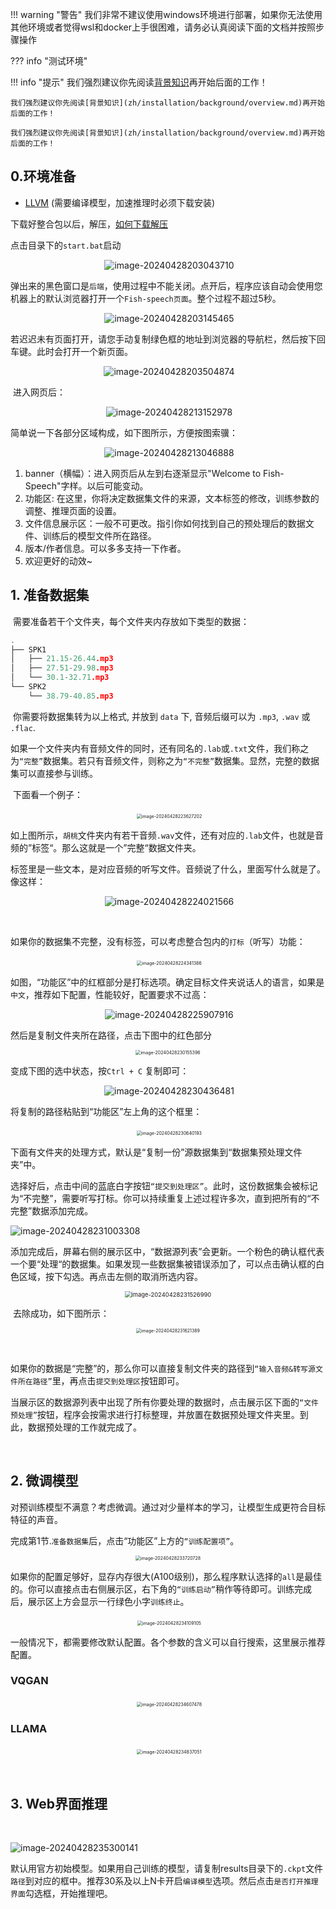 !!! warning "警告"
    我们非常不建议使用windows环境进行部署，如果你无法使用其他环境或者觉得wsl和docker上手很困难，请务必认真阅读下面的文档并按照步骤操作

??? info "测试环境"

!!! info "提示"
    我们强烈建议你先阅读[背景知识](zh/installation/background/overview.md)再开始后面的工作！

    我们强烈建议你先阅读[背景知识](zh/installation/background/overview.md)再开始后面的工作！

    我们强烈建议你先阅读[背景知识](zh/installation/background/overview.md)再开始后面的工作！

## 0.环境准备<a id="section0"></a>

- [LLVM](https://github.com/llvm/llvm-project/releases/download/llvmorg-17.0.4/LLVM-17.0.4-win64.exe) (需要编译模型，加速推理时必须下载安装)

  

下载好整合包以后，解压，[如何下载解压](https://www.bilibili.com/video/BV18z42167dQ/)

点击目录下的`start.bat`启动

<p align="center">
​	<img src="/assets/images/windows_installation/image-20240428203043710.png" alt="image-20240428203043710" />
</p>

弹出来的黑色窗口是`后端`，使用过程中不能关闭。点开后，程序应该自动会使用您机器上的默认浏览器打开一个`Fish-speech页面`。整个过程不超过5秒。

<p align="center">
​	<img src="/assets/images/windows_installation/image-20240428203145465.png" alt="image-20240428203145465" />
</p>

若迟迟未有页面打开，请您手动复制绿色框的地址到浏览器的导航栏，然后按下回车键。此时会打开一个新页面。

<p align="center">
​	<img src="/assets/images/windows_installation/image-20240428203504874.png" alt="image-20240428203504874" />
</p>

​	进入网页后：

<p align="center">
​	<img src="/assets/images/windows_installation/image-20240428213152978.png" alt="image-20240428213152978" />
</p>

简单说一下各部分区域构成，如下图所示，方便按图索骥：

<p align="center">
​	<img src="/assets/images/windows_installation/image-20240428213046888.png" alt="image-20240428213046888" />
</p>

1. banner（横幅）：进入网页后从左到右逐渐显示"Welcome to Fish-Speech"字样。以后可能变动。
2. 功能区: 在这里，你将决定数据集文件的来源，文本标签的修改，训练参数的调整、推理页面的设置。
3. 文件信息展示区：一般不可更改。指引你如何找到自己的预处理后的数据文件、训练后的模型文件所在路径。
4. 版本/作者信息。可以多多支持一下作者。
5. 欢迎更好的动效~

## 1. 准备数据集 <a id="section1"></a>

​	需要准备若干个文件夹，每个文件夹内存放如下类型的数据：

```cpp
.
├── SPK1
│   ├── 21.15-26.44.mp3
│   ├── 27.51-29.98.mp3
│   └── 30.1-32.71.mp3
└── SPK2
    └── 38.79-40.85.mp3
```

​	你需要将数据集转为以上格式, 并放到 `data` 下, 音频后缀可以为 `.mp3`, `.wav` 或 `.flac`.

​	如果一个文件夹内有音频文件的同时，还有同名的`.lab`或`.txt`文件，我们称之为`“完整”`数据集。若只有音频文件，则称之为`“不完整”`数据集。显然，完整的数据集可以直接参与训练。

​	下面看一个例子：
<p align="center">
​	<img src="/assets/images/windows_installation/image-20240428223627202.png" alt="image-20240428223627202" style="zoom:50%;" />
</p>

​	如上图所示，`胡桃`文件夹内有若干音频`.wav`文件，还有对应的`.lab`文件，也就是音频的”标签“。那么这就是一个”完整“数据文件夹。

​	标签里是一些文本，是对应音频的听写文件。音频说了什么，里面写什么就是了。像这样：

<p align="center">
​	<img src="/assets/images/windows_installation/image-20240428224021566.png" alt="image-20240428224021566" />
</p>
​	

​	如果你的数据集不完整，没有标签，可以考虑整合包内的`打标`（听写）功能：
<p align="center"> 
​	<img src="/assets/images/windows_installation/image-20240428224341386.png" alt="image-20240428224341386" style="zoom:50%;" />
</p>

如图，“功能区”中的红框部分是打标选项。确定目标文件夹说话人的语言，如果是`中文`，推荐如下配置，性能较好，配置要求不过高：

<p align="center">
​	<img src="/assets/images/windows_installation/image-20240428225907916.png" alt="image-20240428225907916" />
</p>

然后是复制文件夹所在路径，点击下图中的红色部分

<p align="center">
<img src="/assets/images/windows_installation/image-20240428230155396.png" alt="image-20240428230155396" style="zoom:50%;" />
</p>

变成下图的选中状态，按`Ctrl + C` 复制即可：

<p align="center">
​	<img src="/assets/images/windows_installation/image-20240428230436481.png" alt="image-20240428230436481" />
</p>


将复制的路径粘贴到“功能区”左上角的这个框里：

<p align="center">
​	<img src="/assets/images/windows_installation/image-20240428230640193.png" alt="image-20240428230640193" style="zoom:50%;" />
</p>

​	下面有文件夹的处理方式，默认是“复制一份”源数据集到“数据集预处理文件夹”中。

​	选择好后，点击中间的蓝底白字按钮`“提交到处理区”`。此时，这份数据集会被标记为“不完整”，需要听写打标。你可以持续重复上述过程许多次，直到把所有的“不完整”数据添加完成。

![image-20240428231003308](/assets/images/windows_installation/image-20240428231003308.png)

​	添加完成后，屏幕右侧的展示区中，“数据源列表”会更新。一个粉色的确认框代表一个要“处理“的数据集。如果发现一些数据集被错误添加了，可以点击确认框的白色区域，按下勾选。再点击左侧的取消所选内容。


<p align="center">
<img src="/assets/images/windows_installation/image-20240428231526990.png" alt="image-20240428231526990" style="zoom: 67%;" />
</p>

​	去除成功，如下图所示：

<p align="center">
<img src="/assets/images/windows_installation/image-20240428231621389.png" alt="image-20240428231621389" style="zoom:50%;" />
</p>

​	

​	如果你的数据是“完整”的，那么你可以直接复制文件夹的路径到`“输入音频&转写源文件所在路径”`里，再点击`提交到处理区`按钮即可。



​	当展示区的数据源列表中出现了所有你要处理的数据时，点击展示区下面的`“文件预处理”`按钮，程序会按需求进行打标整理，并放置在数据预处理文件夹里。到此，数据预处理的工作就完成了。

​	

## 2. 微调模型<a id="section2"></a>

​	对预训练模型不满意？考虑微调。通过对少量样本的学习，让模型生成更符合目标特征的声音。

​	完成第1节.`准备数据集`后，点击“功能区”上方的`“训练配置项”`。

<p align="center">
<img src="/assets/images/windows_installation/image-20240428233720728.png" alt="image-20240428233720728" style="zoom:50%;" />
</p>

​	如果你的配置足够好，显存内存很大(A100级别)，那么程序默认选择的`all`是最佳的。你可以直接点击右侧展示区，右下角的`“训练启动”`稍作等待即可。训练完成后，展示区上方会显示一行绿色小字`训练终止`。

<p align="center">
​	<img src="/assets/images/windows_installation/image-20240428234109105.png" alt="image-20240428234109105" style="zoom:50%;" />
</p>

​	一般情况下，都需要修改默认配置。各个参数的含义可以自行搜索，这里展示推荐配置。



### VQGAN

<p align="center">
​    	<img src="/assets/images/windows_installation/image-20240428234607478.png" alt="image-20240428234607478" style="zoom:50%;" />
</p>

### LLAMA

<p align="center">
​	<img src="/assets/images/windows_installation/image-20240428234837051.png" alt="image-20240428234837051" style="zoom:50%;" />

</p>
​	

## 3. Web界面推理<a id="section3"></a>

​	

![image-20240428235300141](/assets/images/windows_installation/image-20240428235300141.png)

​	默认用官方初始模型。如果用自己训练的模型，请复制results目录下的`.ckpt`文件`路径`到对应的框中。推荐30系及以上N卡开启`编译模型`选项。然后点击`是否打开推理界面`勾选框，开始推理吧。 